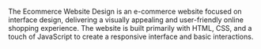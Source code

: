 The Ecommerce Website Design is an e-commerce website focused on interface design, delivering a visually appealing and user-friendly online shopping experience. The website is built primarily with HTML, CSS, and a touch of JavaScript to create a responsive interface and basic interactions.

